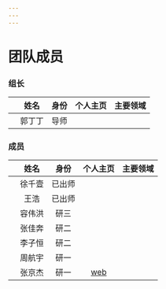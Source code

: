 ```yaml
---
---
---
```



# 团队成员

### 组长

||姓名|身份|个人主页|主要领域|
|:---:|:---:|:---:|:---:|:---:|
| |郭丁丁|导师| | |

### 成员

||姓名|身份|个人主页|主要领域|
|:---:|:---:|:---:|:---:|:---:|
|   |徐千壹|已出师|  | |
|   |王浩|已出师|  | |
|   |容伟洪|研三|  | |
|   |张佳奔|研二|  | |
|   |李子恒|研二|  | |
|   |周航宇|研一|  | |
|   |张京杰|研一|[web](https://tgoe-1.github.io/-/)| |
